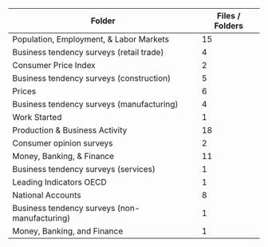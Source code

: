 | Folder                                        |   Files / Folders |
|-----------------------------------------------|-------------------|
| Population, Employment, & Labor Markets       |                15 |
| Business tendency surveys (retail trade)      |                 4 |
| Consumer Price Index                          |                 2 |
| Business tendency surveys (construction)      |                 5 |
| Prices                                        |                 6 |
| Business tendency surveys (manufacturing)     |                 4 |
| Work Started                                  |                 1 |
| Production & Business Activity                |                18 |
| Consumer opinion surveys                      |                 2 |
| Money, Banking, & Finance                     |                11 |
| Business tendency surveys (services)          |                 1 |
| Leading Indicators OECD                       |                 1 |
| National Accounts                             |                 8 |
| Business tendency surveys (non-manufacturing) |                 1 |
| Money, Banking, and Finance                   |                 1 |
